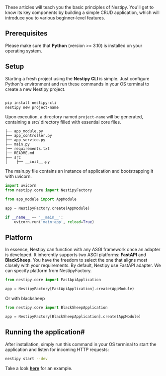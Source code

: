 These articles will teach you the basic principles of Nestipy. You'll get to know its key components by building a simple CRUD application, which will introduce you to various beginner-level features.
## Prerequisites
Please make sure that <strong>Python</strong> (version >= 3.10) is installed on your operating system.

## Setup
Starting a fresh project using the <strong>Nestipy CLI</strong> is simple. Just configure Python's environment and run these commands in your OS terminal to create a new Nestipy project.
```bash

pip install nestipy-cli
nestipy new project-name
```
Upon execution, a directory named `project-name` will be generated, containing a src/ directory filled with essential core files.

```
├── app_module.py
├── app_controller.py
├── app_service.py
├── main.py
|── requirements.txt
|── README.md
├── src
│    ├── __init__.py
```

The main.py file contains an instance of application and bootstrapping it with uvicorn.

```python
import uvicorn
from nestipy.core import NestipyFactory

from app_module import AppModule

app = NestipyFactory.create(AppModule)

if __name__ == '__main__':
    uvicorn.run('main:app', reload=True)
```

## Platform
In essence, Nestipy can function with any ASGI framework once an adapter is developed. It inherently supports two ASGI platforms: <strong>FastAPI</strong> and <strong>BlackSheep</strong>. You have the freedom to select the one that aligns most closely with your requirements.
By default, Nestipy use FastAPI adapter.  We can specify platform from NestipyFactory.

```python
from nestipy.core import FastApiApplication

app = NestipyFactory[FastApiApplication].create(AppModule)

```
Or with blacksheep

```python
from nestipy.core import BlackSheepApplication

app = NestipyFactory[BlackSheepApplication].create(AppModule)
```

## Running the application#

After installation, simply run this command in your OS terminal to start the application and listen for incoming HTTP requests:

```bash
nestipy start --dev
```
Take a look **[here](https://github.com/nestipy/sample/tree/main/sample-app)** for an  example.

<br/>

























